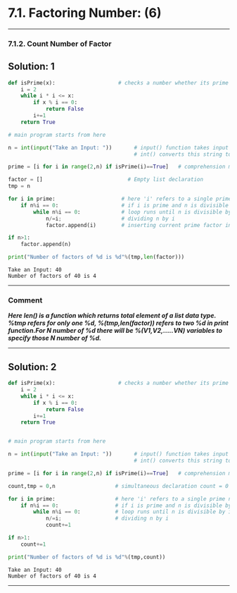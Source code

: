 
# 7.1. Factoring Number: (6)
-----------------------------

### 7.1.2. Count Number of Factor

**Solution: 1**
-------------

```python
def isPrime(x):                    # checks a number whether its prime or not
    i = 2
    while i * i <= x:
        if x % i == 0:
            return False
        i+=1
    return True

# main program starts from here

n = int(input("Take an Input: "))       # input() function takes input as string.
                                        # int() converts this string to integer type

prime = [i for i in range(2,n) if isPrime(i)==True]   # comprehension method. Discussed detailed in comment section

factor = []                           # Empty list declaration
tmp = n

for i in prime:                     # here 'i' refers to a single prime number in 'prime' list
    if n%i == 0:                    # if i is prime and n is divisible by i
        while n%i == 0:             # loop runs until n is divisible by i
            n/=i;                   # dividing n by i
            factor.append(i)        # inserting current prime factor in list

if n>1:
    factor.append(n)

print("Number of factors of %d is %d"%(tmp,len(factor)))    

```

    Take an Input: 40
    Number of factors of 40 is 4
    
------------------------
### Comment

***Here len() is a function which returns total element of a list data type.
%tmp refers for only one %d, %(tmp,len(factor)) refers to two %d in print function.For N number of %d there will be %(V1,V2,.....VN) variables to specify those N number of %d.***

--------------------------

**Solution: 2**
-----------

```python
def isPrime(x):                    # checks a number whether its prime or not
    i = 2
    while i * i <= x:
        if x % i == 0:
            return False
        i+=1
    return True


# main program starts from here

n = int(input("Take an Input: "))       # input() function takes input as string.
                                        # int() converts this string to integer type

prime = [i for i in range(2,n) if isPrime(i)==True]   # comprehension method. Discussed detailed in comment section

count,tmp = 0,n                   # simultaneous declaration count = 0 and tmp = n

for i in prime:                   # here 'i' refers to a single prime number in 'prime' list
    if n%i == 0:                  # if i is prime and n is divisible by i
        while n%i == 0:           # loop runs until n is divisible by i
            n/=i;                 # dividing n by i
            count+=1      

if n>1:
    count+=1

print("Number of factors of %d is %d"%(tmp,count))

```

    Take an Input: 40
    Number of factors of 40 is 4
    
----------------------------------    
